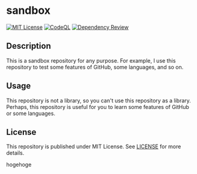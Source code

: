 # sandbox

[![MIT License](http://img.shields.io/badge/license-MIT-blue.svg?style=flat)](LICENSE) [![CodeQL](https://github.com/Okabe-Junya/sandbox/actions/workflows/codeql.yml/badge.svg)](https://github.com/Okabe-Junya/sandbox/actions/workflows/codeql.yml) [![Dependency Review](https://github.com/Okabe-Junya/sandbox/actions/workflows/dependency-review.yml/badge.svg)](https://github.com/Okabe-Junya/sandbox/actions/workflows/dependency-review.yml)

## Description

This is a sandbox repository for any purpose. For example, I use this repository to test some features of GitHub, some languages, and so on.

## Usage

This repository is not a library, so you can't use this repository as a library. Perhaps, this repository is useful for you to learn some features of GitHub or some languages.

## License

This repository is published under MIT License. See [LICENSE](LICENSE) for more details.

hogehoge
